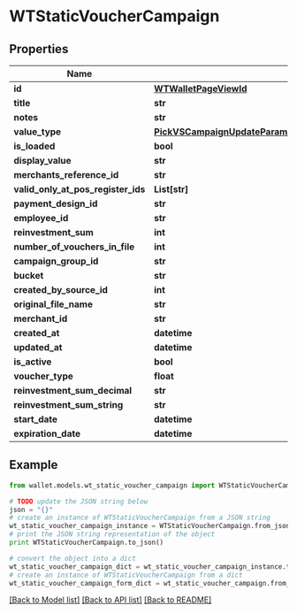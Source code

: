 # WTStaticVoucherCampaign


## Properties

Name | Type | Description | Notes
------------ | ------------- | ------------- | -------------
**id** | [**WTWalletPageViewId**](WTWalletPageViewId.md) |  | 
**title** | **str** |  | 
**notes** | **str** |  | 
**value_type** | [**PickVSCampaignUpdateParamsExcludeKeyofVSCampaignUpdateParamsStartDateOrExpirationDateValueType**](PickVSCampaignUpdateParamsExcludeKeyofVSCampaignUpdateParamsStartDateOrExpirationDateValueType.md) |  | 
**is_loaded** | **bool** |  | 
**display_value** | **str** |  | [optional] 
**merchants_reference_id** | **str** |  | [optional] 
**valid_only_at_pos_register_ids** | **List[str]** |  | [optional] 
**payment_design_id** | **str** |  | 
**employee_id** | **str** |  | 
**reinvestment_sum** | **int** |  | 
**number_of_vouchers_in_file** | **int** |  | 
**campaign_group_id** | **str** |  | [optional] 
**bucket** | **str** |  | [optional] 
**created_by_source_id** | **int** |  | 
**original_file_name** | **str** |  | [optional] 
**merchant_id** | **str** |  | 
**created_at** | **datetime** |  | 
**updated_at** | **datetime** |  | 
**is_active** | **bool** |  | 
**voucher_type** | **float** |  | 
**reinvestment_sum_decimal** | **str** |  | 
**reinvestment_sum_string** | **str** |  | 
**start_date** | **datetime** |  | 
**expiration_date** | **datetime** |  | 

## Example

```python
from wallet.models.wt_static_voucher_campaign import WTStaticVoucherCampaign

# TODO update the JSON string below
json = "{}"
# create an instance of WTStaticVoucherCampaign from a JSON string
wt_static_voucher_campaign_instance = WTStaticVoucherCampaign.from_json(json)
# print the JSON string representation of the object
print WTStaticVoucherCampaign.to_json()

# convert the object into a dict
wt_static_voucher_campaign_dict = wt_static_voucher_campaign_instance.to_dict()
# create an instance of WTStaticVoucherCampaign from a dict
wt_static_voucher_campaign_form_dict = wt_static_voucher_campaign.from_dict(wt_static_voucher_campaign_dict)
```
[[Back to Model list]](../README.md#documentation-for-models) [[Back to API list]](../README.md#documentation-for-api-endpoints) [[Back to README]](../README.md)


